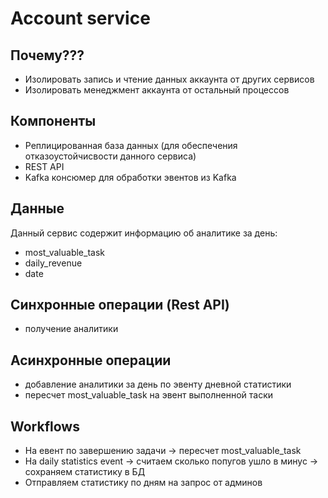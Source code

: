 # Account service

## Почему???

- Изолировать запись и чтение данных аккаунта от других сервисов
- Изолировать менеджмент аккаунта от остальный процессов

## Компоненты

- Реплицированная база данных (для обеспечения отказоустойчисвости данного сервиса)
- REST API
- Kafka консюмер для обработки эвентов из Kafka

## Данные

Данный сервис содержит информацию об аналитике за день:
- most_valuable_task
- daily_revenue
- date

## Синхронные операции (Rest API)

- получение аналитики

## Асинхронные операции

- добавление аналитики за день по эвенту дневной статистики
- пересчет most_valuable_task на эвент выполненной таски

## Workflows

- На евент по завершению задачи -> пересчет most_valuable_task
- На daily statistics event -> считаем сколько попугов ушло в минус -> сохраняем статистику в БД
- Отправляем статистику по дням на запрос от админов
